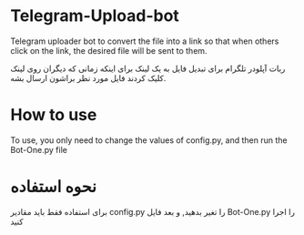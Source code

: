 # Telegram-Upload-bot
Telegram uploader bot to convert the file into a link so that when others click on the link, the desired file will be sent to them.

ربات آپلودر تلگرام برای تبدیل فایل به یک لینک برای اینکه زمانی که دیگران روی لینک کلیک کردند فایل مورد نظر براشون ارسال بشه.

# How to use

To use, you only need to change the values ​​of config.py, and then run the Bot-One.py file

# نحوه استفاده

برای استفاده فقط باید مقادیر config.py را تغیر بدهید, و بعد فایل Bot-One.py را اجرا کنید 
